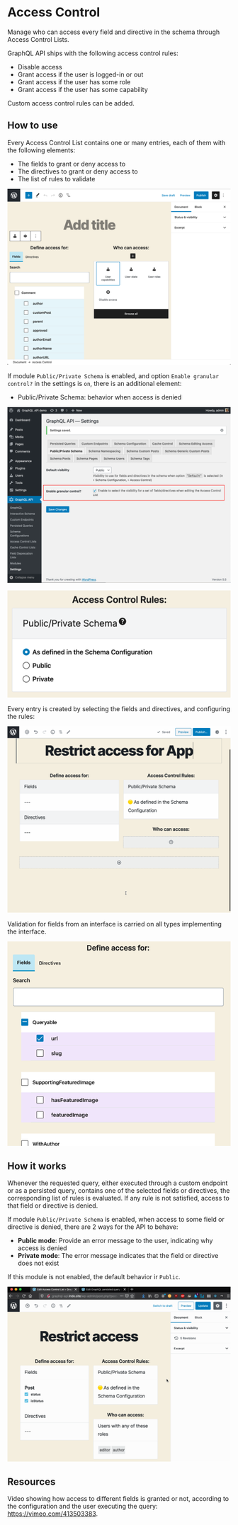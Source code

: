 # Access Control

Manage who can access every field and directive in the schema through Access Control Lists.

GraphQL API ships with the following access control rules:

- Disable access
- Grant access if the user is logged-in or out
- Grant access if the user has some role
- Grant access if the user has some capability

Custom access control rules can be added.

## How to use

Every Access Control List contains one or many entries, each of them with the following elements:

- The fields to grant or deny access to
- The directives to grant or deny access to
- The list of rules to validate

<a href="../../images/access-control-list.png" target="_blank">![Creating an Access Control List](../../images/access-control-list.png "Creating an Access Control List")</a>

If module `Public/Private Schema` is enabled, and option `Enable granular control?` in the settings is `on`, there is an additional element:

- Public/Private Schema: behavior when access is denied

<a href="../../images/settings-enable-granular-control.png" target="_blank">![Enable granular control?](../../images/settings-enable-granular-control.png "Enable granular control?")</a>

<a href="../../images/public-private-individual-control.png" target="_blank">![Individual Public/Private schema mode](../../images/public-private-individual-control.png "Individual Public/Private schema mode")</a>

Every entry is created by selecting the fields and directives, and configuring the rules:

<a href="../../images/access-control.gif" target="_blank">![Creating an Access Control List](../../images/access-control.gif "Creating an Access Control List")</a>

Validation for fields from an interface is carried on all types implementing the interface.

<a href="../../images/selecting-field-from-interface.png" target="_blank">![Creating an Access Control List](../../images/selecting-field-from-interface.png "Selecting a field from an interface")</a>

## How it works

Whenever the requested query, either executed through a custom endpoint or as a persisted query, contains one of the selected fields or directives, the corresponding list of rules is evaluated. If any rule is not satisfied, access to that field or directive is denied.

If module `Public/Private Schema` is enabled, when access to some field or directive is denied, there are 2 ways for the API to behave:

- **Public mode**: Provide an error message to the user, indicating why access is denied
- **Private mode**: The error message indicates that the field or directive does not exist

If this module is not enabled, the default behavior ir `Public`.

<a href="../../images/public-private-schema.gif" target="_blank">![Public/Private schema](../../images/public-private-schema.gif "Public/Private schema")</a>

## Resources

Video showing how access to different fields is granted or not, according to the configuration and the user executing the query: https://vimeo.com/413503383.
